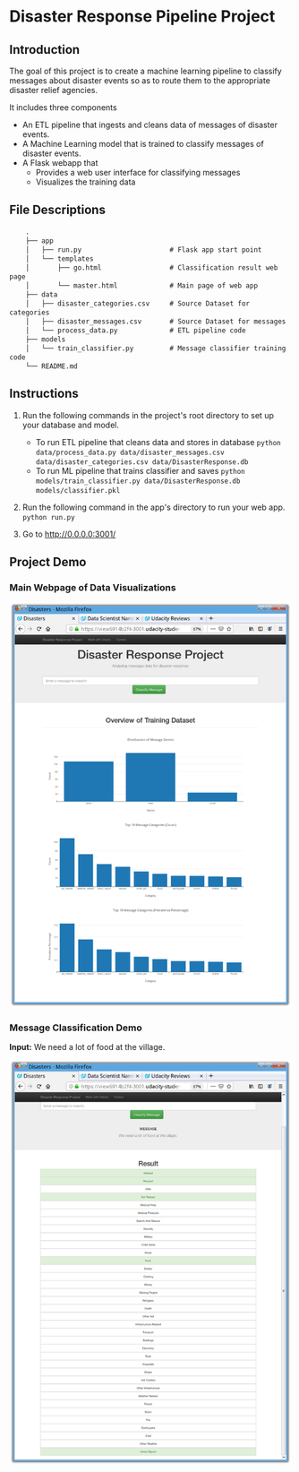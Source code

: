 # Disaster Response Pipeline Project

## Introduction

The goal of this project is to create a machine learning pipeline to classify messages about disaster events so as to route them to the appropriate disaster relief agencies.

It includes three components
* An ETL pipeline that ingests and cleans data of messages of disaster events.
* A Machine Learning model that is trained to classify messages of disaster events.
* A Flask webapp that
	* Provides a web user interface for classifying messages
	* Visualizes the training data

## File Descriptions

```
	.
	├── app
	│   ├── run.py 						# Flask app start point
	│   └── templates
	│       ├── go.html 				# Classification result web page
	│       └── master.html 			# Main page of web app
	├── data
	│   ├── disaster_categories.csv 	# Source Dataset for categories
	│   ├── disaster_messages.csv 		# Source Dataset for messages
	│   └── process_data.py 			# ETL pipeline code
	├── models
	│   └── train_classifier.py 		# Message classifier training code
	└── README.md
```


## Instructions

1. Run the following commands in the project's root directory to set up your database and model.

    - To run ETL pipeline that cleans data and stores in database
        `python data/process_data.py data/disaster_messages.csv data/disaster_categories.csv data/DisasterResponse.db`
    - To run ML pipeline that trains classifier and saves
        `python models/train_classifier.py data/DisasterResponse.db models/classifier.pkl`

2. Run the following command in the app's directory to run your web app.
    `python run.py`

3. Go to http://0.0.0.0:3001/


## Project Demo

### Main Webpage of Data Visualizations

![ScreenShot](demo_main_webpage.png)

### Message Classification Demo

**Input:** We need a lot of food at the village.

![ScreenShot](demo_classification.png)
